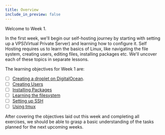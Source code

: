 ```yaml
---
title: Overview
include_in_preview: false
---
```


Welcome to Week 1.

In the first week, we'll begin our self-hosting journey by starting with setting up a VPS(Virtual Private Server) and learning how to configure it. Self Hosting requires us to learn the basics of Linux, like navigating the file system, creating users, editing files, installing packages etc. We'll uncover each of these topics in separate lessons.

The learning objectives for Week 1 are:

- [ ] [Creating a droplet on DigitalOcean](./creating-droplet.md).
- [ ] [Creating Users](./creating-users.md)
- [ ] [Installing Packages](./installing-packages.md)
- [ ] [Learning the filesystem](./working-with-files-directories.md)
- [ ] [Setting up SSH](./setting-up-ssh.md)
- [ ] [Using tmux](./using-tmux.md)

After covering the objectives laid out this week and completing all exercises, we should be able to grasp a basic understanding of the tasks planned for the next upcoming weeks.
